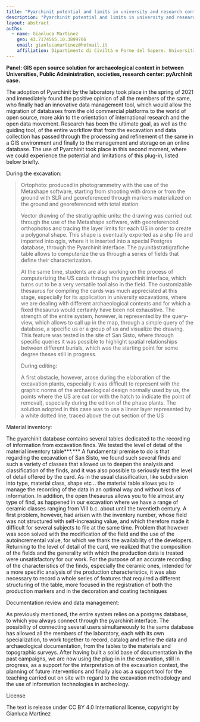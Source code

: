 ```yaml
---
title: "Pyarchinit potential and limits in university and research context: San Sisto case study and the Laboratory of Medieval Archaeology of the University of Pisa"
description: "Pyarchinit potential and limits in university and research context: San Sisto case study and the Laboratory of Medieval Archaeology of the University of Pisa"
layout: abstract
auths:
  - name: Gianluca Martinez
    geo: 43.7174565,10.3899766
    email: gianlucamartinez@hotmail.it
    affiliation: Dipartimento di Civiltà e Forme del Sapere. Università di Pisa, Pisa, Italy
---
```


**Panel: GIS open source solution for archaeological context in between Universities, Public Administration, societies, research center: pyArchInit case.**

The adoption of Pyarchinit by the laboratory took place in the spring of
2021 and immediately found the positive opinion of all the members of
the same, who finally had an innovative data management tool, which
would allow the migration of databases from the old commercial platforms
to the world of open source, more akin to the orientation of
international research and the open data movement. Research has been the
ultimate goal, as well as the guiding tool, of the entire workflow that
from the excavation and data collection has passed through the
processing and refinement of the same in a GIS environment and finally
to the management and storage on an online database. The use of
Pyarchinit took place in this second moment, where we could experience
the potential and limitations of this plug-in, listed below briefly.

During the excavation:

> Ortophoto: produced in photogrammetry with the use of the Metashape
> software, starting from shooting with drone or from the ground with
> SLR and georeferenced through markers materialized on the ground and
> georeferenced with total station.
>
> Vector drawing of the stratigraphic units: the drawing was carried out
> through the use of the Metashape software, with georeferenced
> orthophotos and tracing the layer limits for each US in order to
> create a polygonal shape. This shape is eventually exported as a shp
> file and imported into qgis, where it is inserted into a special
> Postgres database, through the Pyarchinit interface. The
> pyunitàstratigrafiche table allows to computerize the us through a
> series of fields that define their characterization.
>
> At the same time, students are also working on the process of
> computerizing the US cards through the pyarchinit interface, which
> turns out to be a very versatile tool also in the field. The
> customizable thesaurus for compiling the cards was much appreciated at
> this stage, especially for its application in university excavations,
> where we are dealing with different archaeological contexts and for
> which a fixed thesaurus would certainly have been not exhaustive. The
> strength of the entire system, however, is represented by the
> query-view, which allows to call up in the map, through a simple query
> of the database, a specific us or a group of us and visualize the
> drawing. This feature was tested in the site of San Sisto, where
> through specific queries it was possible to highlight spatial
> relationships between different burials, which was the starting point
> for some degree theses still in progress.
>
> During editing:
>
> A first obstacle, however, arose during the elaboration of the
> excavation plants, especially it was difficult to represent with the
> graphic norms of the archaeological design normally used by us, the
> points where the US are cut (or with the hatch to indicate the point
> of removal), especially during the edition of the phase plants. The
> solution adopted in this case was to use a linear layer represented by
> a white dotted line, traced above the cut section of the US

Material inventory:

The pyarchinit database contains several tables dedicated to the
recording of information from excavation finds. We tested the level of
detail of the material inventory table***.*** A fundamental premise to
do is that regarding the excavation of San Sisto, we found such several
finds and such a variety of classes that allowed us to deepen the
analysis and classification of the finds, and it was also possible to
seriously test the level of detail offered by the card. As in the usual
classification, like subdivision into type, material class, shape etc ..
the material table allows you to manage the recording of the data in an
optimal way and without loss of information. In addition, the open
thesaurus allows you to file almost any type of find, as happened in our
excavation where we have a range of ceramic classes ranging from VIII
b.c. about until the twentieth century. A first problem, however, had
arisen with the inventory number, whose field was not structured with
self-increasing value, and which therefore made it difficult for several
subjects to file at the same time. Problem that however was soon solved
with the modification of the field and the use of the autoincremental
value, for which we thank the availability of the developers. Returning
to the level of detail of the card, we realized that the composition of
the fields and the generality with which the production data is treated
were unsatisfactory for our work. For the purpose of an accurate
recording of the characteristics of the finds, especially the ceramic
ones, intended for a more specific analysis of the production
characteristics, it was also necessary to record a whole series of
features that required a different structuring of the table, more
focused in the registration of both the production markers and in the
decoration and coating techniques

Documentation review and data management:

As previously mentioned, the entire system relies on a postgres
database, to which you always connect through the pyarchinit interface.
The possibility of connecting several users simultaneously to the same
database has allowed all the members of the laboratory, each with its
own specialization, to work together to record, catalog and refine the
data and archaeological documentation, from the tables to the materials
and topographic surveys. After having built a solid base of
documentation in the past campaigns, we are now using the plug-in in the
excavation, still in progress, as a support for the interpretation of
the excavation context, the planning of future interventions and finally
also as a support tool for the teaching carried out on site with regard
to the excavation methodology and the use of information technologies in
archeology.

License

The text is release under CC BY 4.0 International license, copyright by
Gianluca Martinez

